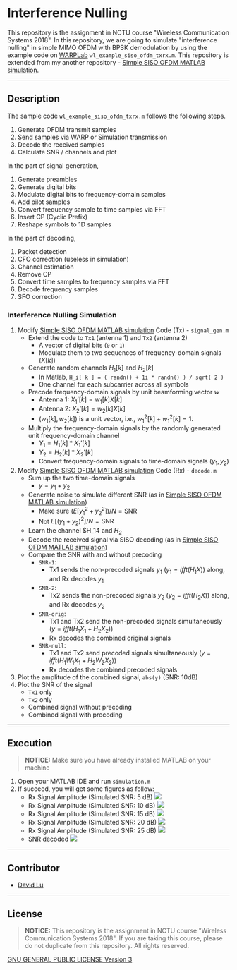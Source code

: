 # Interference Nulling

This repository is the assignment in NCTU course "Wireless Communication Systems 2018". In this repository, we are going to simulate "interference nulling" in simple MIMO OFDM with BPSK demodulation by using the example code on [WARPLab](https://warpproject.org/trac/wiki/WARPLab/Examples/OFDM) `wl_example_siso_ofdm_txrx.m​`. This repository is extended from my another repository - [Simple SISO OFDM MATLAB simulation](https://github.com/yungshenglu/Simple_SISO_OFDM).

---
## Description

The sample code `wl_example_siso_ofdm_txrx.m​` follows the following steps.
1. Generate OFDM transmit samples
2. Send samples via WARP or Simulation transmission
3. Decode the received samples
4. Calculate SNR / channels and plot

In the part of signal generation,
1. Generate preambles
2. Generate digital bits
3. Modulate digital bits to frequency-domain samples
4. Add pilot samples
5. Convert frequency sample to time samples via FFT
6. Insert CP (Cyclic Prefix)
7. Reshape symbols to 1D samples

In the part of decoding,
1. Packet detection
2. CFO correction (useless in simulation)
3. Channel estimation
4. Remove CP
5. Convert time samples to frequency samples via FFT
6. Decode frequency samples
7. SFO correction

### Interference Nulling Simulation

1. Modify [Simple SISO OFDM MATLAB simulation](https://github.com/yungshenglu/Simple_SISO_OFDM) Code (Tx) - `signal_gen.m`
    * Extend the code to `Tx1` (antenna 1) and `Tx2` (antenna 2)
        * A vector of digital bits (`0` or `1`)
        * Modulate them to two sequences of frequency-domain signals ($X[k]$)
    * Generate random channels $H_1[k]$ and $H_2[k]$
        * In Matlab, `H_i[ k ] = ( randn() + 1i * randn() ) / sqrt( 2 )`
        * One channel for each subcarrier across all symbols
    * Precode frequency-domain signals by unit beamforming vector $w$
        * Antenna 1: $X_1’[k] = w_1[k] X[k]$
        * Antenna 2: $X_2’[k] = w_2[k] X[k]$
        * $(w_1[k], w_2[k])$ is a unit vector, i.e., $w_1^2[k] + w_1^2 [k]= 1$.
    * Multiply the frequency-domain signals by the randomly generated unit frequency-domain channel
        * $Y_1 = H_1[k] * X_1’[k]$
        * $Y_2 = H_2[k] * X_2’[k]$
        * Convert frequency-domain signals to time-domain signals $(y_1, y_2)$
2. Modify [Simple SISO OFDM MATLAB simulation](https://github.com/yungshenglu/Simple_SISO_OFDM) Code (Rx) - `decode.m`
    * Sum up the two time-domain signals
        * $y = y_1 + y_2$
    * Generate noise to simulate different SNR (as in [Simple SISO OFDM MATLAB simulation](https://github.com/yungshenglu/Simple_SISO_OFDM))
        * Make sure $(E[y_1^2 + y_2^2]) / N = \mathrm{SNR}$
        * Not $E[ (y_1 + y_2) ^ 2 ] / N = \mathrm{SNR}$
    * Learn the channel $H_14 and $H_2$
    * Decode the received signal via SISO decoding (as in [Simple SISO OFDM MATLAB simulation](https://github.com/yungshenglu/Simple_SISO_OFDM))
    * Compare the SNR with and without precoding
        * `SNR-1`:
            * Tx1 sends the non-precoded signals $y_1$ ($y_1 = ifft(H_1X)$) along, and Rx decodes $y_1$
        * `SNR-2`:
            * Tx2 sends the non-precoded signals $y_2$ ($y_2 = ifft(H_2X)$) along, and Rx decodes $y_2$
        * `SNR-orig`:
            * Tx1 and Tx2 send the non-precoded signals simultaneously ($y = ifft(H_1 X_1 + H_2 X_2)$)
            * Rx decodes the combined original signals
        * `SNR-null`:
            * Tx1 and Tx2 send precoded signals simultaneously ($y = ifft(H_1 W_1 X_1 + H_2 W_2 X_2)$)
            * Rx decodes the combined precoded signals
3. Plot the amplitude of the combined signal, `abs(y)` (SNR: 10dB)
4. Plot the SNR of the signal
    * `Tx1` only
    * `Tx2` only
    * Combined signal without precoding
    * Combined signal with precoding

---
## Execution

> **NOTICE:** Make sure you have already installed MATLAB on your machine

1. Open your MATLAB IDE and run `simulation.m`
2. If succeed, you will get some figures as follow:
    * Rx Signal Amplitude (Simulated SNR: 5 dB)
        ![](res/Rx_5dB.png)
    * Rx Signal Amplitude (Simulated SNR: 10 dB)
        ![](res/Rx_10dB.png)
    * Rx Signal Amplitude (Simulated SNR: 15 dB)
        ![](res/Rx_15dB.png)
    * Rx Signal Amplitude (Simulated SNR: 20 dB)
        ![](res/Rx_20dB.png)
    * Rx Signal Amplitude (Simulated SNR: 25 dB)
        ![](res/Rx_25dB.png)
    * SNR decoded
        ![](res/SNR_decoded.png)

---
## Contributor

* [David Lu](https://github.com/yungshenglu)

---
## License

> **NOTICE:** This repository is the assignment in NCTU course "Wireless Communication Systems 2018". If you are taking this course, please do not duplicate from this repository. All rights reserved.

[GNU GENERAL PUBLIC LICENSE Version 3](LICENSE)